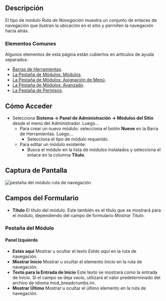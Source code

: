 <!-- Filename: Help4.x:Site_Modules:_Breadcrumbs / Display title: Módulos: Ruta de Navegación -->

## Descripción

El tipo de módulo *Ruta de Navegación* muestra un conjunto de enlaces de navegación que ilustran la ubicación en el sitio y permiten la navegación hacia atrás.

### Elementos Comunes

Algunos elementos de esta página están cubiertos en artículos de ayuda separados:

* [Barras de Herramientas](jdocmanual?article=help/common-elements/toolbars).
* [La Pestaña de Módulos: Módulos](jdocmanual?article=help/modules/modules-module-tab).
* [La Pestaña de Módulos: Asignación de Menú](jdocmanual?article=help/modules/modules-menu-assignment-tab).
* [La Pestaña de Módulos: Avanzado](jdocmanual?article=help/modules/modules-advanced-tab).
* [La Pestaña de Permisos](jdocmanual?article=help/common-elements/edit-permissions).

## Cómo Acceder

- Selecciona **Sistema → Panel de Administración → Módulos del Sitio** desde el menú del Administrador. Luego...
  - Para crear un nuevo módulo: selecciona el botón **Nuevo** en la Barra de Herramientas. Luego...
    - Selecciona el tipo de módulo requerido.
  - Para editar un módulo existente:
    - Busca el módulo en la lista de módulos instalados y selecciona el enlace en la columna **Título**.

## Captura de Pantalla

![pestaña del módulo ruta de navegación](../../../es/images/modules-site/modules-breadcrumbs-module-tab.png)

## Campos del Formulario

- **Título** El título del módulo. Este también es el título que se mostrará para el módulo, dependiendo del campo de formulario *Mostrar Título*.

### Pestaña del Módulo

#### Panel Izquierdo

- **Estás aquí** Mostrar u ocultar el texto *Estás aquí* en la ruta de navegación.
- **Mostrar Inicio** Mostrar u ocultar el elemento *Inicio* en la ruta de navegación.
- **Texto para la Entrada de Inicio** Este texto se mostrará como la entrada de Inicio. Si el campo se deja vacío, utilizará el valor predeterminado del archivo de idioma mod_breadcrumbs.ini.
- **Mostrar Último** Mostrar u ocultar el último elemento en la ruta de navegación.
